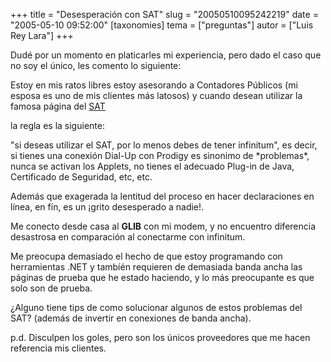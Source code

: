 +++
title = "Desesperación con SAT"
slug = "20050510095242219"
date = "2005-05-10 09:52:00"
[taxonomies]
tema = ["preguntas"]
autor = ["Luis Rey Lara"]
+++

Dudé por un momento en platicarles mi experiencia, pero dado el caso que
no soy el único, les comento lo siguiente:

Estoy en mis ratos libres estoy asesorando a Contadores Públicos (mi
esposa es uno de mis clientes más latosos) y cuando desean utilizar la
famosa página del [SAT](www.sat.gob.mx)

<!-- more -->
la regla es la siguiente:

"si deseas utilizar el SAT, por lo menos debes de tener infinitum", es
decir, si tienes una conexión Dial-Up con Prodigy es sinonimo de
\*problemas\*, nunca se activan los Applets, no tienes el adecuado
Plug-in de Java, Certificado de Seguridad, etc, etc.

Además que exagerada la lentitud del proceso en hacer declaraciones en
línea, en fín, es un ¡grito desesperado a nadie!.

Me conecto desde casa al **GLIB** con mi modem, y no encuentro
diferencia desastrosa en comparación al conectarme con infinitum.

Me preocupa demasiado el hecho de que estoy programando con herramientas
.NET y tambíén requieren de demasiada banda ancha las páginas de prueba
que he estado haciendo, y lo más preocupante es que solo son de prueba.

¿Alguno tiene tips de como solucionar algunos de estos problemas del
SAT? (además de invertir en conexiones de banda ancha).

p.d. Disculpen los goles, pero son los únicos proveedores que me hacen
referencia mis clientes.

